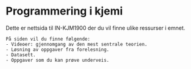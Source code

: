 # Programmering i kjemi

Dette er nettsida til IN-KJM1900 der du vil finne ulike ressurser i emnet.

```{admonition} Innhold
På siden vil du finne følgende:
- Videoer: gjennomgang av den mest sentrale teorien.
- Løsning av oppgaver fra forelesning.
- Datasett.
- Oppgaver som du kan prøve underveis.
```
